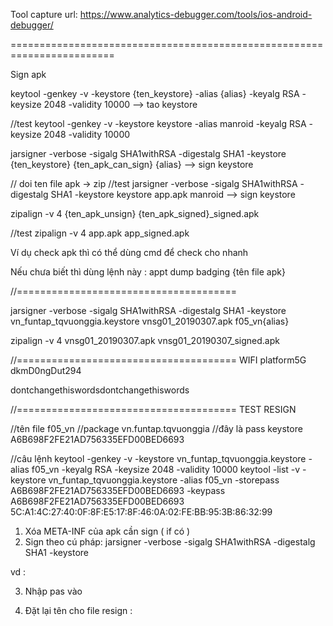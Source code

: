 Tool capture url:
https://www.analytics-debugger.com/tools/ios-android-debugger/

========================================================================

Sign apk


keytool -genkey -v -keystore {ten_keystore} -alias {alias} -keyalg RSA -keysize 2048 -validity 10000  --> tao keystore

//test
keytool -genkey -v -keystore keystore -alias manroid -keyalg RSA -keysize 2048 -validity 10000

jarsigner -verbose -sigalg SHA1withRSA -digestalg SHA1 -keystore {ten_keystore} {ten_apk_can_sign} {alias} --> sign keystore


// doi ten file apk -> zip
//test
jarsigner -verbose -sigalg SHA1withRSA -digestalg SHA1 -keystore keystore app.apk manroid --> sign keystore


zipalign -v 4 {ten_apk_unsign} {ten_apk_signed}_signed.apk

//test
zipalign -v 4 app.apk app_signed.apk





Ví dụ check apk thì có thể dùng cmd để check
cho nhanh


Nếu chưa biết thì dùng lệnh này :
appt dump badging {tên file apk}


//======================================

jarsigner -verbose -sigalg SHA1withRSA -digestalg SHA1 -keystore vn_funtap_tqvuonggia.keystore vnsg01_20190307.apk f05_vn{alias}


zipalign -v 4 vnsg01_20190307.apk vnsg01_20190307_signed.apk


//======================================
				WIFI
platform5G
dkmD0ngDut294

dontchangethiswordsdontchangethiswords


//======================================
			TEST RESIGN



//tên file
f05_vn
//package
vn.funtap.tqvuonggia
//đây là pass keystore
A6B698F2FE21AD756335EFD00BED6693

//câu lệnh
keytool -genkey -v -keystore vn_funtap_tqvuonggia.keystore -alias f05_vn -keyalg RSA -keysize 2048 -validity 10000
keytool -list -v -keystore vn_funtap_tqvuonggia.keystore -alias f05_vn -storepass A6B698F2FE21AD756335EFD00BED6693 -keypass A6B698F2FE21AD756335EFD00BED6693
5C:A1:4C:27:40:0F:8F:E5:17:8F:46:0A:02:FE:BB:95:3B:86:32:99



1. Xóa META-INF của apk cần sign ( if  có ) 
2. Sign theo cú pháp:
jarsigner -verbose -sigalg SHA1withRSA -digestalg SHA1 -keystore <file key store> <file APK > <alias>

vd : 

3. Nhập pas vào

4. Đặt lại tên cho file resign :

